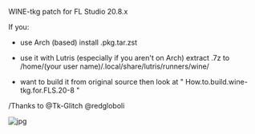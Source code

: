 WINE-tkg patch for FL Studio 20.8.x

If you:

- use Arch (based) install .pkg.tar.zst

- use it with Lutris (especially if you aren't on Arch) extract .7z to /home/(your user name)/.local/share/lutris/runners/wine/

- want to build it from original source then look at " How.to.build.wine-tkg.for.FLS.20-8 "

/Thanks to @Tk-Glitch @redgloboli


![jpg](https://user-images.githubusercontent.com/76191122/111346664-59747780-8676-11eb-8f60-e8dc5e0c8d8a.jpg)

